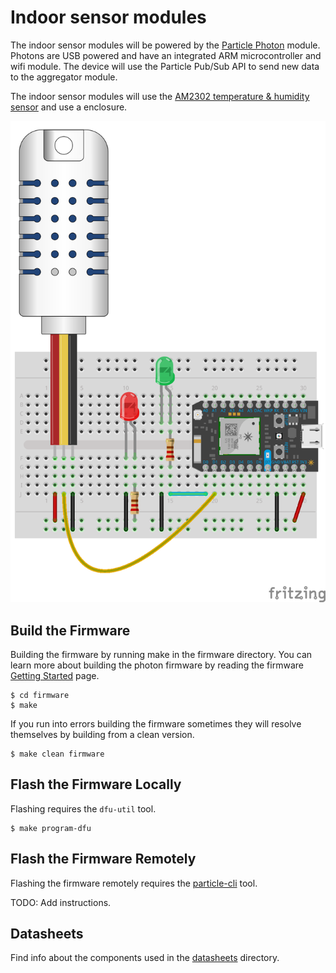 # Indoor sensor modules

The indoor sensor modules will be powered by the [Particle
Photon](https://particle.io/) module. Photons are USB powered and have an
integrated ARM microcontroller and wifi module. The device will use the
Particle Pub/Sub API to send new data to the aggregator module.

The indoor sensor modules will use the [AM2302 temperature & humidity
sensor](https://www.adafruit.com/products/393) and use a enclosure.

![Schematic](https://raw.githubusercontent.com/IanLewis/weathersensors/master/indoor_mod/schematic/indoor_mod_bb.png)

## Build the Firmware

Building the firmware by running make in the firmware directory. You can learn more about building the photon firmware by reading the firmware [Getting Started](https://github.com/spark/firmware/blob/develop/docs/gettingstarted.md) page.

```
$ cd firmware
$ make
```

If you run into errors building the firmware sometimes they will resolve themselves by building from a clean version.

```
$ make clean firmware
```

## Flash the Firmware Locally

Flashing requires the `dfu-util` tool.

```
$ make program-dfu
```

## Flash the Firmware Remotely

Flashing the firmware remotely requires the [particle-cli](https://docs.particle.io/guide/tools-and-features/cli/photon/) tool.

TODO: Add instructions.

## Datasheets

Find info about the components used in the [datasheets](datasheets/) directory.
